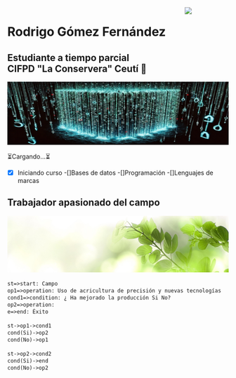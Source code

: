 <!--- Uso HTML para poner una imagen ya que en Markdown no puedo alinearla a la derecha aunque he pensado usar algún truco
como rellenar con espacios en blanco o insertar una imagen transparente delante, me parecía un poco cutre--->

<img align='right' src='https://user-images.githubusercontent.com/5713670/87202985-820dcb80-c2b6-11ea-9f56-7ec461c497c3.gif' width='100'>

# Rodrigo Gómez Fernández
## Estudiante a tiempo parcial <br> CIFPD "La Conservera" Ceutí 📖

![](https://github.com/Raderigo/Raderigo/blob/main/Banner%20codigo.jpg)

⏳Cargando...⏳
-[X] Iniciando curso
    -[]Bases de datos
    -[]Programación
    -[]Lenguajes de marcas

## Trabajador apasionado del campo
![](https://github.com/Raderigo/Raderigo/blob/main/Banner%20hojas.jpg)

```flow
st=>start: Campo
op1=>operation: Uso de acricultura de precisión y nuevas tecnologías
cond1=>condition: ¿ Ha mejorado la producción Si No?
op2=>operation: 
e=>end: Éxito

st->op1->cond1
cond(Si)->op2
cond(No)->op1

st->op2->cond2
cond(Si)->end
cond(No)->op2
```
<!--- Emojis para posible uso 🌱 🎓 📖 🌄 --->
